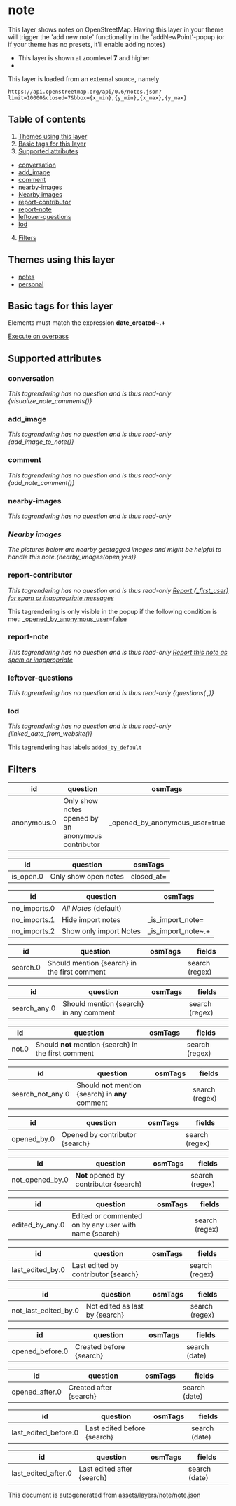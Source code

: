 [//]: # (WARNING: this file is automatically generated. Please find the sources at the bottom and edit those sources)

# note

This layer shows notes on OpenStreetMap. Having this layer in your theme will trigger the 'add new note' functionality in the 'addNewPoint'-popup (or if your theme has no presets, it'll enable adding notes)

 - This layer is shown at zoomlevel **7** and higher
 - <img src='../warning.svg' height='1rem'/>

This layer is loaded from an external source, namely 

`https://api.openstreetmap.org/api/0.6/notes.json?limit=10000&closed=7&bbox={x_min},{y_min},{x_max},{y_max}`

## Table of contents

1. [Themes using this layer](#themes-using-this-layer)
2. [Basic tags for this layer](#basic-tags-for-this-layer)
3. [Supported attributes](#supported-attributes)
  - [conversation](#conversation)
  - [add_image](#add_image)
  - [comment](#comment)
  - [nearby-images](#nearby-images)
  - [Nearby images](#nearby-images)
  - [report-contributor](#report-contributor)
  - [report-note](#report-note)
  - [leftover-questions](#leftover-questions)
  - [lod](#lod)
4. [Filters](#filters)

## Themes using this layer

 - [notes](https://mapcomplete.org/notes)
 - [personal](https://mapcomplete.org/personal)

## Basic tags for this layer

Elements must match the expression **date_created~.+**

[Execute on overpass](http://overpass-turbo.eu/?Q=%5Bout%3Ajson%5D%5Btimeout%3A90%5D%3B%28%20%20%20%20nwr%5B%22date_created%22%5D%28%7B%7Bbbox%7D%7D%29%3B%0A%29%3Bout%20body%3B%3E%3Bout%20skel%20qt%3B)

## Supported attributes

### conversation

_This tagrendering has no question and is thus read-only_
*{visualize_note_comments()}*

### add_image

_This tagrendering has no question and is thus read-only_
*{add_image_to_note()}*

### comment

_This tagrendering has no question and is thus read-only_
*{add_note_comment()}*

### nearby-images

_This tagrendering has no question and is thus read-only_
*<h3>Nearby images</h3>The pictures below are nearby geotagged images and might be helpful to handle this note.{nearby_images(open,yes)}*

### report-contributor

_This tagrendering has no question and is thus read-only_
*<a href='https://www.openstreetmap.org/reports/new?reportable_id={_first_user_id}&reportable_type=User' target='_blank' class='subtle'>Report {_first_user} for spam or inappropriate messages</a>*

This tagrendering is only visible in the popup if the following condition is met: <a href='https://wiki.openstreetmap.org/wiki/Key:_opened_by_anonymous_user' target='_blank'>_opened_by_anonymous_user</a>=<a href='https://wiki.openstreetmap.org/wiki/Tag:_opened_by_anonymous_user%3Dfalse' target='_blank'>false</a>

### report-note

_This tagrendering has no question and is thus read-only_
*<a href='https://www.openstreetmap.org/reports/new?reportable_id={id}&reportable_type=Note' target='_blank'>Report this note as spam or inappropriate</a>*

### leftover-questions

_This tagrendering has no question and is thus read-only_
*{questions( ,)}*

### lod

_This tagrendering has no question and is thus read-only_
*{linked_data_from_website()}*

This tagrendering has labels 
`added_by_default`

## Filters

| id | question | osmTags |
-----|-----|----- |
| anonymous.0 | Only show notes opened by an anonymous contributor | _opened_by_anonymous_user=true |

| id | question | osmTags |
-----|-----|----- |
| is_open.0 | Only show open notes | closed_at= |

| id | question | osmTags |
-----|-----|----- |
| no_imports.0 | *All Notes* (default) |  |
| no_imports.1 | Hide import notes | _is_import_note= |
| no_imports.2 | Show only import Notes | _is_import_note~.+ |

| id | question | osmTags | fields |
-----|-----|-----|----- |
| search.0 | Should mention {search} in the first comment |  | search (regex) |

| id | question | osmTags | fields |
-----|-----|-----|----- |
| search_any.0 | Should mention {search} in any comment |  | search (regex) |

| id | question | osmTags | fields |
-----|-----|-----|----- |
| not.0 | Should <b>not</b> mention {search} in the first comment |  | search (regex) |

| id | question | osmTags | fields |
-----|-----|-----|----- |
| search_not_any.0 | Should <b>not</b> mention {search} in <b>any</b> comment |  | search (regex) |

| id | question | osmTags | fields |
-----|-----|-----|----- |
| opened_by.0 | Opened by contributor {search} |  | search (regex) |

| id | question | osmTags | fields |
-----|-----|-----|----- |
| not_opened_by.0 | <b>Not</b> opened by contributor {search} |  | search (regex) |

| id | question | osmTags | fields |
-----|-----|-----|----- |
| edited_by_any.0 | Edited or commented on by any user with name {search} |  | search (regex) |

| id | question | osmTags | fields |
-----|-----|-----|----- |
| last_edited_by.0 | Last edited by contributor {search} |  | search (regex) |

| id | question | osmTags | fields |
-----|-----|-----|----- |
| not_last_edited_by.0 | Not edited as last by {search} |  | search (regex) |

| id | question | osmTags | fields |
-----|-----|-----|----- |
| opened_before.0 | Created before {search} |  | search (date) |

| id | question | osmTags | fields |
-----|-----|-----|----- |
| opened_after.0 | Created after {search} |  | search (date) |

| id | question | osmTags | fields |
-----|-----|-----|----- |
| last_edited_before.0 | Last edited before {search} |  | search (date) |

| id | question | osmTags | fields |
-----|-----|-----|----- |
| last_edited_after.0 | Last edited after {search} |  | search (date) |



This document is autogenerated from [assets/layers/note/note.json](https://github.com/pietervdvn/MapComplete/blob/develop/assets/layers/note/note.json)
